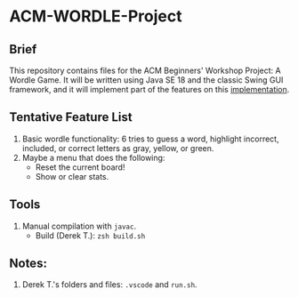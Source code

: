 # ACM-WORDLE-Project

## Brief
This repository contains files for the ACM Beginners' Workshop Project: A Wordle Game. It will be written using Java SE 18 and the classic Swing GUI framework, and it will implement part of the features on this [implementation](https://wordlegame.org/).

## Tentative Feature List
 1. Basic wordle functionality: 6 tries to guess a word, highlight incorrect, included, or correct letters as gray, yellow, or green.
 2. Maybe a menu that does the following:
    - Reset the current board!
    - Show or clear stats.

## Tools
 1. Manual compilation with `javac`.
    - Build (Derek T.): `zsh build.sh`

## Notes:
 1. Derek T.'s folders and files: `.vscode` and `run.sh`.
